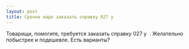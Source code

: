 ```yaml
---
layout: post 
title: Срочно надо заказать справку 027 у ‌ ‌ 
--- 
```

Товарищи, помогите, требуется заказать справку 027 у ‌ ‌. Желательно побыстрее и подешевле. Есть варианты?